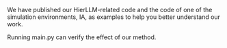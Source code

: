 We have published our HierLLM-related code and the code of one of the simulation environments, IA, as examples to help you better understand our work.

Running main.py can verify the effect of our method.
